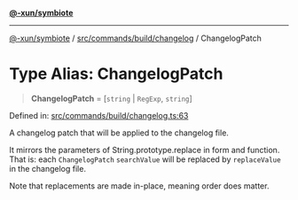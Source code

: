 [**@-xun/symbiote**](../../../../../README.md)

***

[@-xun/symbiote](../../../../../README.md) / [src/commands/build/changelog](../README.md) / ChangelogPatch

# Type Alias: ChangelogPatch

> **ChangelogPatch** = \[`string` \| `RegExp`, `string`\]

Defined in: [src/commands/build/changelog.ts:63](https://github.com/Xunnamius/symbiote/blob/2376b219bdb1558890876bfc92d0b193f658dcce/src/commands/build/changelog.ts#L63)

A changelog patch that will be applied to the changelog file.

It mirrors the parameters of String.prototype.replace in form and
function. That is: each `ChangelogPatch` `searchValue` will be replaced by
`replaceValue` in the changelog file.

Note that replacements are made in-place, meaning order does matter.
